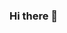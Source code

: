 ### Hi there 👋

<!--
**YumoYeCU/YumoYeCU** is a ✨ _special_ ✨ repository because its `README.md` (this file) appears on your GitHub profile.

Here are some ideas to get you started:

- 🔭 I’m currently studying at Columbia SIPA 
- 🌱 I’m currently learning EPD\DAQA
- 🤔 I’m looking for summer internship (so hard to get one!)
- 📫 How to reach me: yumo.ye@columbia.com
- 😄 Pronouns: She/Her/Hers
- relaxed: Fun fact: I have learned SQL and STATA during undergraduate but totally forget them all
-->
